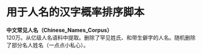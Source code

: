 # 用于人名的汉字概率排序脚本
<strong>中文常见人名（Chinese_Names_Corpus）</strong></br>
120万。从亿级人名语料中提取。删除了罕见姓氏、和带生僻字的人名。随机删除了部分名人姓名（一点点小私心）。


